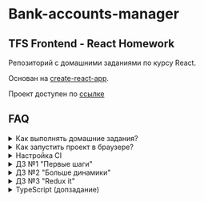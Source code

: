 # Bank-accounts-manager
## TFS Frontend - React Homework

Репозиторий с домашними заданиями по курсу React.

Основан на [create-react-app](https://github.com/facebook/create-react-app).

Проект доступен по [ссылке](https://react-project-nilaev.vercel.app)

## FAQ

<details>
<summary>Как выполнять домашние задания?</summary>

* Клонируем репозиторий.
* Запускаем команду `yarn install`.
* Запускаем команду `yarn run test` и если видим "No tests found.." нажимаем на кнопку "A" на клавиатуре
* Видим упавшие тесты (не расстраиваемся).
* Начинаем реализовывать компоненты и добиваемся полного прохождения всех тестов.
* Все зеленое, а значит мы справились и мы молодец.
* Настраиваем репозиторий (нужно только один раз см. "Настройка CI").
* Пушим и отправляем на проверку.
</details>

<details>
<summary>Как запустить проект в браузере?</summary>

* Запускаем команду `yarn run start`.
* Открываем [http://localhost:3000](http://localhost:3000)
</details>

<details>
<summary>Настройка CI</summary>

Нам нужно настроить автоматический деплой сайта на хостинг для того, чтобы было удобно проводить ревью приложения.

1. Создаем аккаунт в сервисе vercel https://vercel.com/.
1. Привязываем в настройках https://vercel.com/account/login-connections свой Gitlab аккаунт
1. Заходим на страницу https://vercel.com/dashboard и нажимаем 'New project'
1. Выбираете 'Import git repository' -> Находите свой репозиторий с заданием -> Import
1. В настройках выбираете Framework preset = Create React App
</details>

<details>
<summary>ДЗ №1 "Первые шаги"</summary>

## ДЗ №1 "Первые шаги"

*Ориентировочное время выполнения 3 часа.*

Мы решили разработать свой интернет-банк. УРА!

Начнем с возможности просмотра списка банковских продуктов, которые есть у пользователя.

Продукты могут быть разными - это дебетовые и кредитные карты, вклады, кредиты, а также привязанные карты сторонних банков.

Вся информация о продукте содержится в объекте

```
{
    id: '1',
    name: 'Дебетовая карта',
    customName: 'Моя карта',
    type: 'debit' | 'credit' | 'saving' | 'loan',
    amount: '50000',
    currency: 'RUB | USD'
}
```

Баланс и валюту привязанных карт мы не знаем, поэтому с ними попроще
```
{
    id: '2',
    name: 'Карта ББТ',
    customName: 'Моя карта',
    type: 'external'
}
```

Для отображения информации о продукте уже реализован компонент `BoardItem`, но его нужно немного доработать. (см. BoardItem.test.js)

За отображение списка всех продуктов отвечает компонент `Board`, его нужно реализовать самостоятельно.

**Не забудь про сортировку :).**

Порядок следующий: дебетовые карты (debit) => кредитные (credit) => карты сторонних банков (external) => вклады (saving) => кредиты (loan).
Если есть несколько аккаунтов одного типа, то сортируем их по валюте RUB => USD => EUR => GBP

Тестов довольно много и они могут сбить столку. Поэтому рекомендую начать с реализации небольших компонентов `Button` и `Money`. Затем можно приступить к `BoardItem`, `Board` и `NewAccountForm`. Если все сделано правильно, то интеграционные тесты `App.test.js` пройдут тоже.


**Все стили уже реализованы, главное их правильно подключить.**


## Пример работы приложения

![пример работы приложения](public/hm1-example.gif)

## Структура оценки

Максимум за работу можно получить 200 баллов.

* Компонент `BoardItem` - 60 баллов
* Форма привязки карт сторонних банков `NewAccountForm` - 60 баллов
* Компонент `Board` - 80 баллов

</details>

<details>
<summary>ДЗ №2 "Больше динамики"</summary>

## ДЗ №2 "Больше динамики"

*Ориентировочное время выполнения 4 часа.*

С первым MVP мы справились, что не может не радовать)
Давайте продолжим улучшать наш интернет-банк.

Много ли вы видели интернет-банков, да и вообще сайтов, с одной страницей?
Вот и я что-то припомнить не могу.

Нужно это дело исправить. Разработаем три странички: `AddNewCardPage`, `TimelinePage`, `NotFoundPage`.

**AddNewCardPage**

Данная страница должна отображаться при переходе на `/actions/add_card`.
На странице необходимо поместить форму привязки карты стороннего банка.

**TimelinePage**

Данная страница должна отображаться при переходе на `/account/:accountId`.
На странице будет список операций по аккаунту пользователя.

**NotFoundPage**

Данная страница должна отображаться, если пользователь перешел на страницу, которой нет на сайте.

**Маршрутизация**

Для настройки роутинга в приложени необходимо использовать библиотеку [react-router](https://reacttraining.com/react-router/web/guides/quick-start)


**Загрузка данных**

Все данные находятся в моках `mocks/accountsMock.json` и `mocks/operationsMock.json`.

Для загрузки данных нужно использовать функции `getAccounts` и `getOperations` из `services/requestMock.js`.

**Все стили уже реализованы, главное их правильно подключить.**

## Пример работы приложения

![пример работы приложения](./public/hm2-example.gif)

## Структура оценки

Максимум за работу можно получить 200 баллов.

* Перевод компонента App на асинхронную загрузку аккаунтов из `requestMock` - 30 баллов
* Доработка компонента Board - 30 баллов
* Разработка страницы NotFoundPage - 20 баллов
* Разработка страницы AddNewCardPage - 20 баллов
* Разработка страницы TimelinePage - 70 баллов
* Настройка роутинга в приложении (описать все Route`s) - 30 баллов
</details>

<details>
<summary>ДЗ №3 "Redux it"</summary>

## ДЗ №3 "Redux it"

За первые два задания мы сделали мини интернет-банк с несколькими страницами. На страницах можно посмотреть список операций по конкретному счету, или привязать карту стороннего банка.

Для хранения всех данных мы использовали локальный state компонентов. Данный подход имеет ряд недостатков:
* Неудобно передавать данные к удаленным компонентам
* Неудобно организовывать взаимодействие между компонентами
* Трудно отслеживать как компоненты взаимодействуют друг с другом

Давайте это исправим и перепишем наше приложение с использованием библиотеки Redux.

Для хранения состояния будем использовать глобальный store со следующей структурой state

```
{
    accounts: [], // массив аккаунтов пользователя
    operations: [] // список операций по аккаунту пользователя
}
```

В задании необходимо настроить store приложения (см. тест `store.test.js`).

Также необходимо описать основные `actions` и реализовать редюсер `redux/accounts/reducer.js` для работы с `accounts` (см. тест `reducer.test.js`)

Для `operations` необходимо описать основные `actions` и реализовать редюсер `redux/operations/reducer.js` (см. тест `reducer.test.js`)

Для асинхронных actions необходимо использовать `redux-thunk`.

## Дополнительное задание

Доработать интерфейс и реализовать возможность переименования аккаунтов пользователя (изменение customTitle). Также необходимо реализовать возможность удаления привязанных карт.

![пример работы приложения](./public/hm3-example.gif)

## Структура оценки

Максимум за работу можно получить 120 баллов.

* настройка store приложения - 20 баллов
* реализация actions и reducer для работы с accounts - 50 баллов
* реализация actions и reducer для работы с operations - 50 баллов
* реализация возможности переименования аккаунтов и удаления привязанных карт - просто respect :)
</details>

<details>
<summary>TypeScript (допзадание)</summary>

## TypeScript (допзадание)

В домашнем задании в качестве основного языка используется TypeScript. Использовать
его **не обязательно**.

Если вы решили **не** использовать TypeScript, на любую ошибку типизации ставьте
в качестве типа `any`.

Если вы решили использовать TypeScript, то:
* Типизируйте все компоненты, входящие в задание (props и state)
* Типизируйте все вспомогательные функции и компоненты, которые будете использовать
* Не должно быть ни одного `any` в проекте
</details>

